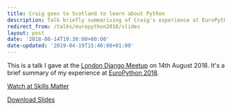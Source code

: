 ```yaml
---
title: Craig goes to Scotland to learn about Python
description: Talk briefly summarising of Craig's experience at EuroPython 2018, given at the London Django Meetup Group on August 14 2018.
redirect_from: /talks/europython2018/slides
layout: post
date: '2018-08-14T19:30:00+00:00'
date-updated: '2019-04-19T15:40:00+01:00'
---
```


This is a talk I gave at the [London Django Meetup](https://www.djangolondon.com) on 14th August 2018. It's a brief summary of my experience at [EuroPython 2018](https://ep2018.europython.eu/en/).

[Watch at Skills Matter](https://skillsmatter.com/skillscasts/12646-craig-goes-to-scotland-to-learn-about-python)

[Download Slides](/talks/europython2018/slides.pdf)
